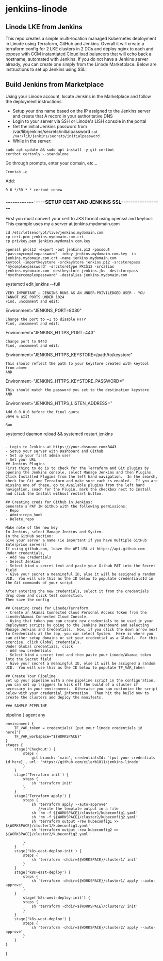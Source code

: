 # jenkiins-linode
## Linode LKE from Jenkins
This repo creates a simple multi-location managed Kubernetes deployment in Linode using Terraform, GitHub and Jenkins.  Overall it will create a terraform config for 2 LKE clusters in 2 DCs and deploy nginx to each and expose with CCM instantiated Cloud load balancers that will echo back a hostname, automated with Jenkins.  If you do not have a Jenkins server already, you can create one simply from the Linode Marketplace.  Below are instructions to set up Jenkins using SSL:

## Build Jenkins from Marketplace 
Using your Linode account, locate Jenkins in the Marketplace and follow the deployment instructions.
- Setup your dns name based on the IP assigned to the Jenkins server and create that A record in your authoritative DNS
- Login to your server via SSH or Linode's LISH console in the portal
- Get the initial Jenkins password from /var/lib/jenkins/secrets/initialpassword `cat /var/lib/jenkins/secrets/initialpassword`
- While in the server:
    
```
sudo apt update && sudo apt install -y git certbot 
certbot certonly --standalone 
```
Go through prompts, enter your domain, etc... 
```
Crontab –e
```
Add: 
```
0 0 */30 * * certbot renew
``` 
### **-----------------SETUP CERT AND JENKINS SSL------------------** 
First you must convert your cert to JKS format using openssl and keytool:  This example uses my a server at jenkins.mydomain.com
```
cd /etc/letsencrypt/live/jenkins.mydomain.com
cp cert.pem jenkins.mydomain.com.crt
cp privkey.pem jenkins.mydomain.com.key

openssl pkcs12 -export -out jenkins.p12 -passout 'pass:mycomplexpassword' -inkey jenkins.mydomain.com.key -in jenkins.mydomain.com.crt -name jenkins.mydomain.com
keytool -importkeystore -srckeystore jenkins.p12 -srcstorepass 'mycomplexpassword' -srcstoretype PKCS12 -srcalias jenkins.mydomain.com -destkeystore jenkins.jks -deststorepass 'myothercomplexpassword' -destalias jenkins.mydomain.com
```
systemctl edit jenkins --full
``` 
VERY IMPORTANT – JENKINS RUNS AS AN UNDER-PRIVILEDGED USER - YOU CANNOT USE PORTS UNDER 1024 
Find, uncomment and edit:
```
Environment="JENKINS_PORT=8080"
``` 
Change the port to –1 to disable HTTP 
Find, uncomment and edit:
```
Environment="JENKINS_HTTPS_PORT=443"
``` 
Change port to 8443 
Find, uncomment and edit:
```
Environment="JENKINS_HTTPS_KEYSTORE=/path/to/keystore"
```
This should reflect the path to your keystore created with keytool from above
AND
```
Environment="JENKINS_HTTPS_KEYSTORE_PASSWORD="
``` 
This should match the password you set to the destination keystore 
AND
```
Environment="JENKINS_HTTPS_LISTEN_ADDRESS="
``` 
Add 0.0.0.0 before the final quote 
Save & Exit 

Run 
```
systemctl daemon reload && systemctl restart jenkins
```

- Login to Jenkins at https://your.dnsname.com:8443 
- Setup your server with Dashboard and Github 
- Set up your first admin user 
- Set your URL
## Jenkins Plugins
First thing to do is to check for the Terraform and Git plugins by opening the Jenkins console, select Manage Jenkins and then Plugins.  Click Installed Plugins from the left hand navigation.  In the search, check for Git and Terraform and make sure each is enabled.  If you are missing one of these, go to Available plugins from the left hand navigation, seach for the Plugin, mark the checkbox next to Install and click the Install without restart button.

## Creating creds for Github in Jenkins:
Generate a PAT IN Github with the following permissions: 
- Repo 
- Admin:repo_hook 
- Delete_repo
  
Make note of the new key 
In Jenkins, select Manage Jenkins and System. 
In the GitHub section: 
Give your server a name (ie important if you have multiple GitHub Enterprise servers) 
If using github.com, leave the API URL at https://api.github.com 
Under credentials, 
- Add new credentials 
- Select Jenkins 
- Select kind = secret text and paste your Github PAT into the Secret field
- Give your secret a meaningful ID, else it will be assigned a random UID.  You will use this as the ID below to populate credentialsId in the Git commands of your script
   
After entering the new credentials, select it from the credentials drop down and click test connection. 
Then save the config 

## Creating creds for Linode/Terraform
- Create an Akamai Connected Cloud Personal Access Token from the Linode/Akamai Connected Cloud Console.
- Using that token you can create new credentials to be used in your deployment scripts by going to the Jenkins Dashboard and selecting Manage Jenkins and Credentials.  Now, if you click the down arrow next to Credentials at the top, you can select System.  Here is where you can either setup domains or set your credential as a Global.  For this exercise, click Global credentials. 
Under Global credentials, click
- Add new credentials 
- Select kind = secret text and then paste your Linode/Akamai token into the Secret field
- Give your secret a meaningful ID, else it will be assigned a random UID.  You will use this as the ID below to populate TF_VAR_token

## Create Your Pipeline
Set up your pipeline with a new pipeline script in the configuration.  you can set up triggers to kick off the build of a cluster if necessary in your environment.  Otherwise you can customize the script below with your credential information.  Then hit the build now to create the clusters and deploy the manifests.

### SAMPLE PIPELINE
```
pipeline {
    agent any
    
    environment {
        TF_VAR_token = credentials('[put your linode credentials id here]')
        TF_VAR_workspace="${WORKSPACE}"
    }
    stages {
        stage('Checkout') {
            steps {
                git branch: 'main', credentialsId: '[put your credentials id here]', url: 'https://github.com/eilerb1011/jenkins-linode'
            }
        }
        stage('Terraform init') {
            steps {
                sh 'terraform init'
            }
        }
        stage('Terraform apply') {
            steps {
                sh 'terraform apply --auto-approve'
                   //write the template output in a file
                sh 'rm -f ${WORKSPACE}/cluster1/kubeconfig1.yaml'
                sh 'rm -f ${WORKSPACE}/cluster2/kubeconfig2.yaml'
                sh 'terraform output -raw kubeconfig1 >> ${WORKSPACE}/cluster1/kubeconfig1.yaml'
                sh 'terraform output -raw kubeconfig2 >> ${WORKSPACE}/cluster2/kubeconfig2.yaml'
                
            }
        }
        stage('k8s-east-deploy-init') {
            steps {
                sh 'terraform -chdir=${WORKSPACE}/cluster1/ init'
            }
        }
        stage('k8s-east-deploy') {
            steps {
                sh 'terraform -chdir=${WORKSPACE}/cluster1/ apply --auto-approve'
            }
        }
            stage('k8s-west-deploy-init') {
            steps {
                sh 'terraform -chdir=${WORKSPACE}/cluster2/ init'
            }
        }
        stage('k8s-west-deploy') {
            steps {
                sh 'terraform -chdir=${WORKSPACE}/cluster2/ apply --auto-approve'
            }
        }
    }
}
```
